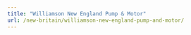 ```yaml
---
title: "Williamson New England Pump & Motor"
url: /new-britain/williamson-new-england-pump-and-motor/
---
```

